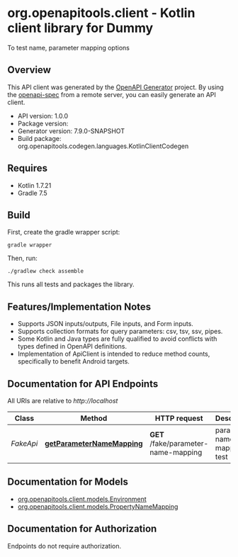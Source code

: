 # org.openapitools.client - Kotlin client library for Dummy

To test name, parameter mapping options

## Overview
This API client was generated by the [OpenAPI Generator](https://openapi-generator.tech) project.  By using the [openapi-spec](https://github.com/OAI/OpenAPI-Specification) from a remote server, you can easily generate an API client.

- API version: 1.0.0
- Package version: 
- Generator version: 7.9.0-SNAPSHOT
- Build package: org.openapitools.codegen.languages.KotlinClientCodegen

## Requires

* Kotlin 1.7.21
* Gradle 7.5

## Build

First, create the gradle wrapper script:

```
gradle wrapper
```

Then, run:

```
./gradlew check assemble
```

This runs all tests and packages the library.

## Features/Implementation Notes

* Supports JSON inputs/outputs, File inputs, and Form inputs.
* Supports collection formats for query parameters: csv, tsv, ssv, pipes.
* Some Kotlin and Java types are fully qualified to avoid conflicts with types defined in OpenAPI definitions.
* Implementation of ApiClient is intended to reduce method counts, specifically to benefit Android targets.

<a id="documentation-for-api-endpoints"></a>
## Documentation for API Endpoints

All URIs are relative to *http://localhost*

| Class | Method | HTTP request | Description |
| ------------ | ------------- | ------------- | ------------- |
| *FakeApi* | [**getParameterNameMapping**](docs/FakeApi.md#getparameternamemapping) | **GET** /fake/parameter-name-mapping | parameter name mapping test |


<a id="documentation-for-models"></a>
## Documentation for Models

 - [org.openapitools.client.models.Environment](docs/Environment.md)
 - [org.openapitools.client.models.PropertyNameMapping](docs/PropertyNameMapping.md)


<a id="documentation-for-authorization"></a>
## Documentation for Authorization

Endpoints do not require authorization.


